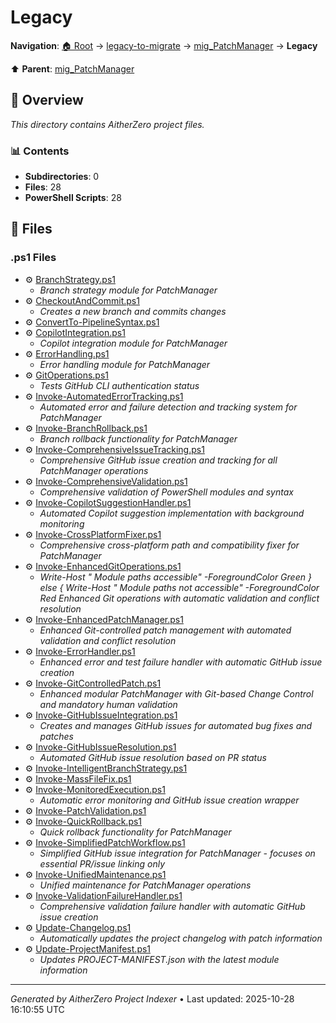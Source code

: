 # Legacy

**Navigation**: [🏠 Root](../../../index.md) → [legacy-to-migrate](../../index.md) → [mig_PatchManager](../index.md) → **Legacy**

⬆️ **Parent**: [mig_PatchManager](../index.md)

## 📖 Overview

*This directory contains AitherZero project files.*

### 📊 Contents

- **Subdirectories**: 0
- **Files**: 28
- **PowerShell Scripts**: 28

## 📄 Files

### .ps1 Files

- ⚙️ [BranchStrategy.ps1](./BranchStrategy.ps1)
  - *Branch strategy module for PatchManager*
- ⚙️ [CheckoutAndCommit.ps1](./CheckoutAndCommit.ps1)
  - *Creates a new branch and commits changes*
- ⚙️ [ConvertTo-PipelineSyntax.ps1](./ConvertTo-PipelineSyntax.ps1)
- ⚙️ [CopilotIntegration.ps1](./CopilotIntegration.ps1)
  - *Copilot integration module for PatchManager*
- ⚙️ [ErrorHandling.ps1](./ErrorHandling.ps1)
  - *Error handling module for PatchManager*
- ⚙️ [GitOperations.ps1](./GitOperations.ps1)
  - *Tests GitHub CLI authentication status*
- ⚙️ [Invoke-AutomatedErrorTracking.ps1](./Invoke-AutomatedErrorTracking.ps1)
  - *Automated error and failure detection and tracking system for PatchManager*
- ⚙️ [Invoke-BranchRollback.ps1](./Invoke-BranchRollback.ps1)
  - *Branch rollback functionality for PatchManager*
- ⚙️ [Invoke-ComprehensiveIssueTracking.ps1](./Invoke-ComprehensiveIssueTracking.ps1)
  - *Comprehensive GitHub issue creation and tracking for all PatchManager operations*
- ⚙️ [Invoke-ComprehensiveValidation.ps1](./Invoke-ComprehensiveValidation.ps1)
  - *Comprehensive validation of PowerShell modules and syntax*
- ⚙️ [Invoke-CopilotSuggestionHandler.ps1](./Invoke-CopilotSuggestionHandler.ps1)
  - *Automated Copilot suggestion implementation with background monitoring*
- ⚙️ [Invoke-CrossPlatformFixer.ps1](./Invoke-CrossPlatformFixer.ps1)
  - *Comprehensive cross-platform path and compatibility fixer for PatchManager*
- ⚙️ [Invoke-EnhancedGitOperations.ps1](./Invoke-EnhancedGitOperations.ps1)
  - *Write-Host "  Module paths accessible" -ForegroundColor Green } else { Write-Host "  Module paths not accessible" -ForegroundColor Red   Enhanced Git operations with automatic validation and conflict resolution*
- ⚙️ [Invoke-EnhancedPatchManager.ps1](./Invoke-EnhancedPatchManager.ps1)
  - *Enhanced Git-controlled patch management with automated validation and conflict resolution*
- ⚙️ [Invoke-ErrorHandler.ps1](./Invoke-ErrorHandler.ps1)
  - *Enhanced error and test failure handler with automatic GitHub issue creation*
- ⚙️ [Invoke-GitControlledPatch.ps1](./Invoke-GitControlledPatch.ps1)
  - *Enhanced modular PatchManager with Git-based Change Control and mandatory human validation*
- ⚙️ [Invoke-GitHubIssueIntegration.ps1](./Invoke-GitHubIssueIntegration.ps1)
  - *Creates and manages GitHub issues for automated bug fixes and patches*
- ⚙️ [Invoke-GitHubIssueResolution.ps1](./Invoke-GitHubIssueResolution.ps1)
  - *Automated GitHub issue resolution based on PR status*
- ⚙️ [Invoke-IntelligentBranchStrategy.ps1](./Invoke-IntelligentBranchStrategy.ps1)
- ⚙️ [Invoke-MassFileFix.ps1](./Invoke-MassFileFix.ps1)
- ⚙️ [Invoke-MonitoredExecution.ps1](./Invoke-MonitoredExecution.ps1)
  - *Automatic error monitoring and GitHub issue creation wrapper*
- ⚙️ [Invoke-PatchValidation.ps1](./Invoke-PatchValidation.ps1)
- ⚙️ [Invoke-QuickRollback.ps1](./Invoke-QuickRollback.ps1)
  - *Quick rollback functionality for PatchManager*
- ⚙️ [Invoke-SimplifiedPatchWorkflow.ps1](./Invoke-SimplifiedPatchWorkflow.ps1)
  - *Simplified GitHub issue integration for PatchManager - focuses on essential PR/issue linking only*
- ⚙️ [Invoke-UnifiedMaintenance.ps1](./Invoke-UnifiedMaintenance.ps1)
  - *Unified maintenance for PatchManager operations*
- ⚙️ [Invoke-ValidationFailureHandler.ps1](./Invoke-ValidationFailureHandler.ps1)
  - *Comprehensive validation failure handler with automatic GitHub issue creation*
- ⚙️ [Update-Changelog.ps1](./Update-Changelog.ps1)
  - *Automatically updates the project changelog with patch information*
- ⚙️ [Update-ProjectManifest.ps1](./Update-ProjectManifest.ps1)
  - *Updates PROJECT-MANIFEST.json with the latest module information*

---

*Generated by AitherZero Project Indexer* • Last updated: 2025-10-28 16:10:55 UTC

